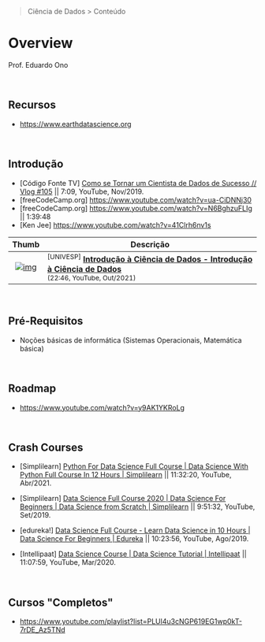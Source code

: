 > Ciência de Dados > Conteúdo

# Overview

Prof. Eduardo Ono

<br>

## Recursos

* https://www.earthdatascience.org

<br>

## Introdução

* [Código Fonte TV] [Como se Tornar um Cientista de Dados de Sucesso // Vlog #105](https://www.youtube.com/watch?v=-vawLSNdo-A) \|\| 7:09, YouTube, Nov/2019.
* [freeCodeCamp.org] https://www.youtube.com/watch?v=ua-CiDNNj30
* [freeCodeCamp.org] https://www.youtube.com/watch?v=N6BghzuFLIg \|\| 1:39:48
* [Ken Jee] https://www.youtube.com/watch?v=41Clrh6nv1s


| Thumb | Descrição |
| :-: | --- |
| [![img](https://img.youtube.com/vi/z6jbqkmshig/default.jpg)](https://www.youtube.com/watch?v=z6jbqkmshig) | <sup>[UNIVESP]</sup> [__Introdução à Ciência de Dados - Introdução à Ciência de Dados__](https://www.youtube.com/watch?v=z6jbqkmshig) <br> <sub>(22:46, YouTube, Out/2021)</sub>

<br>

## Pré-Requisitos

* Noções básicas de informática (Sistemas Operacionais, Matemática básica)

<br>

## Roadmap

* https://www.youtube.com/watch?v=y9AK1YKRoLg

<br>

## Crash Courses

* [Simplilearn] [Python For Data Science Full Course | Data Science With Python Full Course In 12 Hours | Simplilearn](https://www.youtube.com/watch?v=nHAPcZRg9VM) \|\| 11:32:20, YouTube, Abr/2021.

* [Simplilearn] [Data Science Full Course 2020 | Data Science For Beginners | Data Science from Scratch | Simplilearn](https://www.youtube.com/watch?v=7WRlYJFG7YI) \|\| 9:51:32, YouTube, Set/2019.

* [edureka!] [Data Science Full Course - Learn Data Science in 10 Hours | Data Science For Beginners | Edureka](https://www.youtube.com/watch?v=-ETQ97mXXF0) \|\| 10:23:56, YouTube, Ago/2019.

* [Intellipaat] [Data Science Course | Data Science Tutorial | Intellipaat](https://www.youtube.com/watch?v=QtYOI-9R1vo) \|\| 11:07:59, YouTube, Mar/2020.

<br>

## Cursos "Completos"

* https://www.youtube.com/playlist?list=PLUl4u3cNGP619EG1wp0kT-7rDE_Az5TNd

<br>
